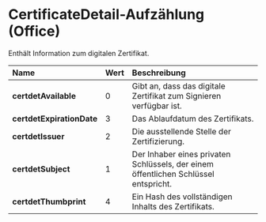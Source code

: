 
# CertificateDetail-Aufzählung (Office)

Enthält Information zum digitalen Zertifikat.



|**Name**|**Wert**|**Beschreibung**|
|:-----|:-----|:-----|
|**certdetAvailable**|0|Gibt an, dass das digitale Zertifikat zum Signieren verfügbar ist.|
|**certdetExpirationDate**|3|Das Ablaufdatum des Zertifikats.|
|**certdetIssuer**|2|Die ausstellende Stelle der Zertifizierung.|
|**certdetSubject**|1|Der Inhaber eines privaten Schlüssels, der einem öffentlichen Schlüssel entspricht.|
|**certdetThumbprint**|4|Ein Hash des vollständigen Inhalts des Zertifikats.|
